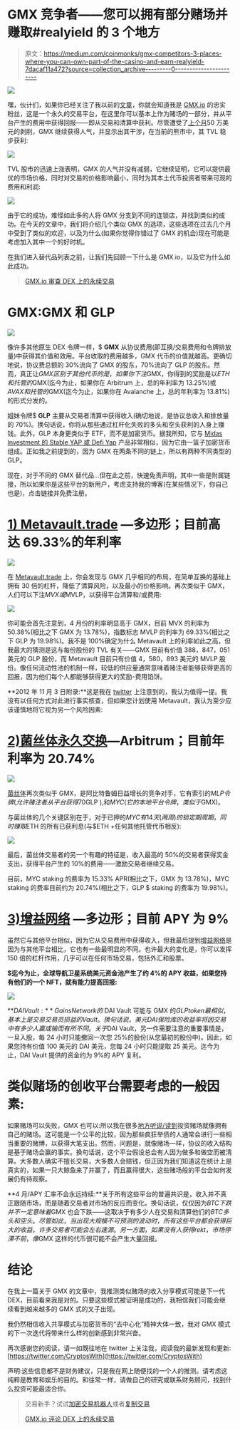 # GMX 竞争者——您可以拥有部分赌场并赚取#realyield 的 3 个地方

> 原文：<https://medium.com/coinmonks/gmx-competitors-3-places-where-you-can-own-part-of-the-casino-and-earn-realyield-7dacaf11a472?source=collection_archive---------0----------------------->

![](img/df00e0e3395f2e3390e6748f49f9efdd.png)

嘿，伙计们，如果你已经关注了我以前的[文章](/coinmonks/is-gmx-a-option-for-the-bear-market-an-in-depth-review-2c2eff249b7b)，你就会知道我是 [GMX.io](https://gmx.io/trade?ref=Jaik83) 的忠实粉丝，这是一个永久的交易平台，在这里你可以基本上作为赌场的一部分，并从平台产生的费用中获得回报——即从交易和清算中获利。尽管遭受了[上个月](https://beincrypto.com/gmx-dex-reportedly-suffers-565000-exploit/)50 万美元的剥削，GMX 继续获得人气，并显示出其干涉，在当前的熊市中，其 TVL 稳步获利:

![](img/4d7f83a4a84c6b151f242066062a15de.png)

TVL 股市的迅速上涨表明，GMX 的人气并没有减弱，它继续证明，它可以提供最优的市场价格，同时对交易的价格影响最小，同时为其本土代币投资者带来可观的费用和利润:

![](img/43a162bd3ff365b2bb14d570352abd3a.png)

由于它的成功，难怪如此多的人将 GMX 分支到不同的连锁店，并找到类似的成功。在今天的文章中，我们将介绍几个类似 GMX 的选项，这些选项在过去几个月中受到了类似的欢迎，以及为什么(如果你觉得你错过了 GMX 的机会)现在可能是考虑加入其中一个的好时机。

在我们进入替代品列表之前，让我们先回顾一下什么是 GMX.io，以及它为什么如此成功。

> [GMX.io 审查 DEX 上的永续交易](https://coincodecap.com/gmx-review)

# GMX:GMX 和 GLP

![](img/57a932eaa7604a42f3bbdd09e04c6339.png)

像许多其他原生 DEX 令牌一样，$ **GMX** 从协议费用(即互换/交易费用和令牌排放量)中获得其价值和效用。平台收取的费用越多，GMX 代币的价值就越高。更确切地说，协议费总额的 30%流向了 GMX 的股东，70%流向了 GLP 的股东。然而，真正让$GMX 区别于其他代币的是，如果你下注$GMX，你得到的奖励是以$ETH 和托管的$GMX(迄今为止，如果你在 Arbitrum 上，总的年利率为 13.25%)或$AVAX 和托管的$GMX(迄今为止，如果你在 Avalanche 上，总的年利率为 13.81%)的形式分发的。

姐妹令牌$ **GLP** 主要从交易者清算中获得收入(确切地说，是协议总收入和排放量的 70%)。换句话说，你将从那些通过杠杆化失败的多头和空头获利的人身上赚钱。此外，GLP 本身更类似于 ETF，而不是加密货币。据我所知，它与 [Midas Investment 的 Stable YAP 或 Defi Yap](https://yaps.midas.investments/?p=0191) 产品非常相似，因为它由一篮子加密货币组成。正如我之前提到的，因为 GMX 在两条不同的链上，所以有两种不同类型的 GLP。

现在，对于不同的 GMX 替代品…但在此之前，快速免责声明，其中一些是附属链接，所以如果你是这些平台的新用户，考虑支持我的博客(在某些情况下，你自己也是)，点击链接并免费注册。

# [1) Metavault.trade](https://app.metavault.trade/#/?ref=CryptosWith) —多边形；目前高达 69.33%的年利率

![](img/829b46cd3ac27ca98b641fc44c3aa0f8.png)

在 [Metavault.trade](https://app.metavault.trade/#/?ref=CryptosWith) 上，你会发现与 GMX 几乎相同的布局，在简单互换的基础上拥有 30 倍的杠杆，降低了清算风险，以及最小的价格影响。再次类似于 GMX，人们可以下注$MVX 或$MVLP，以获得平台清算和/或费用:

![](img/c5960a4470b801bdeffb2a426b82dc59.png)

你可能会首先注意到，4 月份的利率明显高于 GMX，目前 MVX 的利率为 50.38%(相比之下 GMX 为 13.78%)，指数标志 MVLP 的利率为 69.33%(相比之下 GLP 为 19.98%)。我不是 100%确定为什么 Metavault 上的利率如此之高，但我最大的猜测是这与每份股份的 TVL 有关——GMX 目前有价值 388，847，051 美元的 GLP 股份，而 Metavault 目前只有价值 4，580，893 美元的 MVLP 股份。像任何流动性池的机制一样，较低的供应量通常意味着赌注者能够获得更高的回报，因为他们每个人都能够获得更大的奖励-费用馅饼。

**2012 年 11 月 3 日附录:**这是我在 [twitter](https://twitter.com/BMGarber/status/1587834635303751682?utm_source=substack&utm_medium=email) 上注意到的，我认为值得一提。我没有以任何方式对此进行事实核查，但如果您计划使用 Metavault，我认为至少应该谨慎地将它视为另一个风险因素:

# [2)菌丝体永久交换](https://swaps.mycelium.xyz?ref=CryptosWith)—Arbitrum；目前年利率为 20.74%

![](img/985bdcb56cefff0804af8be18baf175a.png)

[菌丝体](https://swaps.mycelium.xyz?ref=CryptosWith)再次类似于 GMX，是阿比特鲁姆日益增长的竞争对手，它有索引的$MLP 令牌(允许赌注者从平台获得 70%的费用)(类似于$GLP ),和$MYC(它的本地平台令牌，类似于$GMX)。

与菌丝体的几个关键区别在于，对于已押的$MYC 有 14 天(两周)的锁定期周期，同时赚取$ETH 的所有已获利息(与$ETH +任何其他托管代币相反):

![](img/1e62a2c27d04ca42b7cef8fb39450147.png)

最后，菌丝体交易者的另一个有趣的特征是，收入最高的 50%的交易者获得奖金支出，获得平台产生的 10%的费用——激励交易者继续交易。

目前，MYC staking 的费率为 15.33% APR(相比之下，GMX 为 13.78%)，MYC staking 的费率目前约为 20.74%(相比之下，GLP $ staking 的费率为 19.98%)。

# [3)增益网络](https://gainsnetwork.io/pools/) —多边形；目前 APY 为 9%

虽然它与其他平台相似，因为它从交易费用中获得收入，但我最后提到[增益网络](https://gainsnetwork.io/pools/)是因为与其他平台相比，它也有一些最明显的不同。也许最大的变化是，你可以发挥 150 倍的杠杆作用，几乎可以在任何市场交易，包括外汇和股票。

**$迄今为止，全球导航卫星系统美元资金池产生了约 4%的 APY 收益，如果您持有他们的一个 NFT，就有能力提高回报:**

![](img/4eb1a581e1710a574b13efe94e9c8808.png)

**$DAI Vault:**Gains Network 的$ DAI Vault 可能与 GMX 的$GLP token 最相似，基本上是交易交易员损益的 Vault。换句话说，美元 DAI 保险库的收益率将因交易中有多少人赢或输而有所不同。关于$DAI Vault，另一件需要注意的重要事情是，一旦入股，每 24 小时只能撤回一次您 25%的股份(从您最初的股份中)。因此，如果您持有价值 100 美元的 DAI 美元，您每 24 小时只能提取 25 美元。迄今为止，DAI Vault 提供的资金约为 9%的 APY 复利。

# 类似赌场的创收平台需要考虑的一般因素:

如果赌场可以失败，GMX 也可以:所以我在很多[地方听说/读到](https://blog.switcheo.com/gmx-the-casino-you-can-own/)投资赌场就像拥有自己的赌场。这可能是一个公平的比较，因为那些疯狂举债的人通常会进行一些相当重要的赌博，以获得大笔支出。然而，问题是，就像赌场一样，协议的收入结构是基于赌场会赢的事实。换句话说，这个平台假设总会有人因为做多和做空而被清算。大多数人确实不擅长交易，大多数人会赔钱，但正因为我们知道这在统计上是真实的，如果一只大鲸鱼来了并赢了，而且赢得很大，这些赌场般的平台会如何发展仍有待观察。

**4 月/APY 汇率不会永远持续:**关于所有这些平台的普遍共识是，收入并不真正跟随市场，而是随着交易者对市场的反应而变化。换句话说，仅仅因为$BTC 下跌并不一定意味着$GMX 也会下跌——这取决于有多少人在交易和清算他们的$BTC 多头和空头。尽管如此，当出现大规模不可预测的波动时，所有这些平台都会获得巨大的收益，许多交易者可能会左右逢源。另一方面，如果没有人获得 rekt，市场停滞不前，像$GMX 这样的代币很可能不会产生大量回报。

# 结论

在我上一篇关于 GMX 的文章中，我推测类似赌场的收入分享模式可能是下一代 DEX，目前看来我是对的。只要这些模式被证明是成功的，我相信我们可能会继续看到越来越多的 GMX 式的叉子出现。

我仍然相信收入共享模式与加密货币的“去中心化”精神大体一致，我对 GMX 模式的下一次迭代将带来什么样的创新感到非常兴奋。

再次感谢您的阅读，请一如既往地在 twitter 上关注我，阅读我的最新发现和更新:[https://twitter.com/CryptosWith](https://twitter.com/CryptosWith)

声明:这些信息都不是财务建议，只是我在网上随便找的一个人的推测。请考虑这纯粹是教育和娱乐的目的。和往常一样，请做自己的研究或联系财务顾问，找到什么投资可能最适合你。

> 交易新手？试试[加密交易机器人](/coinmonks/crypto-trading-bot-c2ffce8acb2a)或者[复制交易](/coinmonks/top-10-crypto-copy-trading-platforms-for-beginners-d0c37c7d698c)
> 
> [GMX.io 评论 DEX 上的永续交易](https://coincodecap.com/gmx-review)